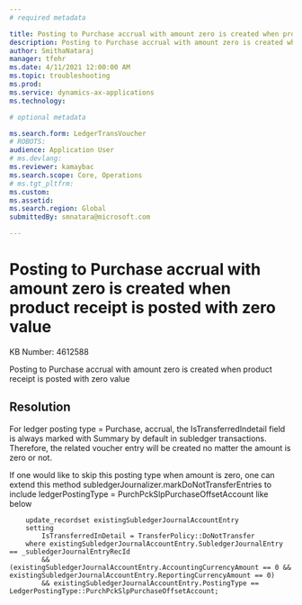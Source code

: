 ```yaml
---
# required metadata

title: Posting to Purchase accrual with amount zero is created when product receipt is posted with zero value
description: Posting to Purchase accrual with amount zero is created when product receipt is posted with zero value
author: SmithaNataraj
manager: tfehr
ms.date: 4/11/2021 12:00:00 AM
ms.topic: troubleshooting
ms.prod: 
ms.service: dynamics-ax-applications
ms.technology: 

# optional metadata

ms.search.form: LedgerTransVoucher
# ROBOTS: 
audience: Application User
# ms.devlang: 
ms.reviewer: kamaybac
ms.search.scope: Core, Operations
# ms.tgt_pltfrm: 
ms.custom: 
ms.assetid: 
ms.search.region: Global
submittedBy: smnatara@microsoft.com

---
```


# Posting to Purchase accrual with amount zero is created when product receipt is posted with zero value

KB Number: 4612588

Posting to Purchase accrual with amount zero is created when product receipt is posted with zero value


## Resolution
For ledger posting type = Purchase, accrual, the IsTransferredIndetail field is always marked with Summary by default in subledger transactions.  Therefore, the related voucher entry will be created no matter the amount is zero or not.

If one would like to skip this posting type when amount is zero, one can extend this method subledgerJournalizer.markDoNotTransferEntries to include ledgerPostingType = PurchPckSlpPurchaseOffsetAccount like below

        update_recordset existingSubledgerJournalAccountEntry
        setting
            IsTransferredInDetail = TransferPolicy::DoNotTransfer
        where existingSubledgerJournalAccountEntry.SubledgerJournalEntry == _subledgerJournalEntryRecId
            && (existingSubledgerJournalAccountEntry.AccountingCurrencyAmount == 0 && existingSubledgerJournalAccountEntry.ReportingCurrencyAmount == 0)
            && existingSubledgerJournalAccountEntry.PostingType == LedgerPostingType::PurchPckSlpPurchaseOffsetAccount;




